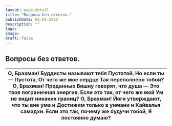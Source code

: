 ```yaml
---
layout: page-detail
title: "Вопросы без ответов."
publishDate: 01-01-2025
description: ""
tags:
image:
draft: false
---
```


## Вопросы без ответов.
| О, Брахман! Буддисты называют тебя Пустотой,  Но если ты — Пустота, От чего же мое сердце  Так переполнено тобой?  О, Брахман! Преданные Вишну говорят, что душа —  Это твоя пограничная энергия,  Если это так, от чего же мой  Ум не видит никаких границ?  О, Брахман! Йоги утверждают, что ты вне ума и  Достижим только в унмани и  Кайвалья самадхи. Если это так, почему же будучи тобой,  Я постоянно думаю? |
| -------------------------------------------------------------------------------------------------------------------------------------------------------------------------------------------------------------------------------------------------------------------------------------------------------------------------------------------------------------------------------------------------------------------- |
  
  
